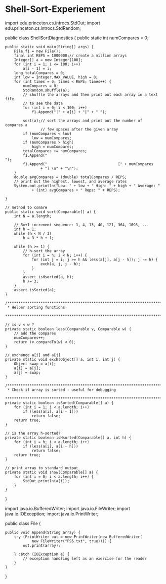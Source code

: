 # Shell-Sort-Experiement
import edu.princeton.cs.introcs.StdOut;
import edu.princeton.cs.introcs.StdRandom;

public class ShellSortDiagnostics {
	public static int numCompares = 0;

	public static void main(String[] args) {
		File f1 = new File();
		final int REPS = 1000000;// create a million arrays
		Integer[] a = new Integer[100];
		for (int i = 1; i <= 100; i++)
			a[i - 1] = i;
		long totalCompares = 0;
		int low = Integer.MAX_VALUE, high = 0;
		for (int times = 0; times < REPS; times++) {
			numCompares = 0;
			StdRandom.shuffle(a);
			// shuffle the arrays and then print out each array in a text file
			// to see the data
			for (int i = 0; i < 100; i++)
				f1.Append("|" + a[i] + "|" + " ");

			sort(a);// sort the arrays and print out the number of compares a
					// few spaces after the given array
			if (numCompares < low)
				low = numCompares;
			if (numCompares > high)
				high = numCompares;
			totalCompares += numCompares;
			f1.Append("                                                                                                                                   ");
			f1.Append("                                [" + numCompares
					+ "] \n" + "\n");
		}
		double avgCompares = (double) totalCompares / REPS;
		// print out the highest, lowest, and average rates
		System.out.println("Low: " + low + " High: " + high + " Average: "
				+ (int) avgCompares + " Reps: " + REPS);

	}

	// method to comare
	public static void sort(Comparable[] a) {
		int N = a.length;

		// 3x+1 increment sequence: 1, 4, 13, 40, 121, 364, 1093, ...
		int h = 1;
		while (h < N / 3)
			h = 3 * h + 1;

		while (h >= 1) {
			// h-sort the array
			for (int i = h; i < N; i++) {
				for (int j = i; j >= h && less(a[j], a[j - h]); j -= h) {
					exch(a, j, j - h);
				}
			}
			assert isHsorted(a, h);
			h /= 3;
		}
		assert isSorted(a);
	}

	/***********************************************************************
	 * Helper sorting functions
	 ***********************************************************************/

	// is v < w ?
	private static boolean less(Comparable v, Comparable w) {
		// add the compares
		numCompares++;
		return (v.compareTo(w) < 0);
	}

	// exchange a[i] and a[j]
	private static void exch(Object[] a, int i, int j) {
		Object swap = a[i];
		a[i] = a[j];
		a[j] = swap;
	}

	/***********************************************************************
	 * Check if array is sorted - useful for debugging
	 ***********************************************************************/
	private static boolean isSorted(Comparable[] a) {
		for (int i = 1; i < a.length; i++)
			if (less(a[i], a[i - 1]))
				return false;
		return true;
	}

	// is the array h-sorted?
	private static boolean isHsorted(Comparable[] a, int h) {
		for (int i = h; i < a.length; i++)
			if (less(a[i], a[i - h]))
				return false;
		return true;
	}

	// print array to standard output
	private static void show(Comparable[] a) {
		for (int i = 0; i < a.length; i++) {
			StdOut.println(a[i]);
		}
	}

}

import java.io.BufferedWriter;
import java.io.FileWriter;
import java.io.IOException;
import java.io.PrintWriter;


public class File {
	
	public void Append(String array) {
		try (PrintWriter out = new PrintWriter(new BufferedWriter(
				new FileWriter("PS5.txt", true)))) {
			out.print(array);
			
		} catch (IOException e) {
			// exception handling left as an exercise for the reader
		}
	}
}


